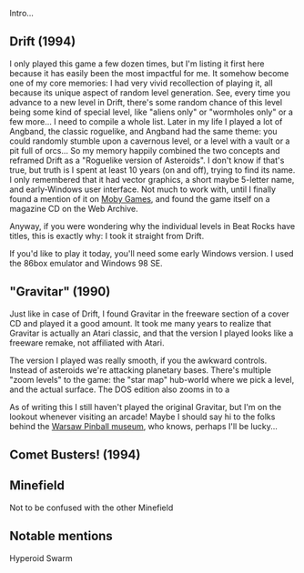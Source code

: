 <!--
.. title: Template
.. slug: asteroids
.. date: 2001-01-01 12:00:00 UTC
.. tags:
.. category:
.. link:
.. description:
.. type: text
.. status: private
-->

Intro...

<!--more-->

## Drift (1994)

I only played this game a few dozen times, but I'm listing it first here because it has easily been the most impactful for me. It somehow become one of my core memories: I had very vivid recollection of playing it, all because its unique aspect of random level generation. See, every time you advance to a new level in Drift, there's some random chance of this level being some kind of special level, like "aliens only" or "wormholes only" or a few more... I need to compile a whole list. Later in my life I played a lot of Angband, the classic roguelike, and Angband had the same theme: you could randomly stumble upon a cavernous level, or a level with a vault or a pit full of orcs... So my memory happily combined the two concepts and reframed Drift as a "Roguelike version of Asteroids". I don't know if that's true, but truth is I spent at least 10 years (on and off), trying to find its name. I only remembered that it had vector graphics, a short maybe 5-letter name, and early-Windows user interface. Not much to work with, until I finally found a mention of it on [Moby Games][moby], and found the game itself on a magazine CD on the Web Archive.

Anyway, if you were wondering why the individual levels in Beat Rocks have titles, this is exactly why: I took it straight from Drift.

If you'd like to play it today, you'll need some early Windows version. I used the 86box emulator and Windows 98 SE.

## "Gravitar" (1990)

Just like in case of Drift, I found Gravitar in the freeware section of a cover CD and played it a good amount. It took me many years to realize that Gravitar is actually an Atari classic, and that the version I played looks like a freeware remake, not affiliated with Atari.

The version I played was really smooth, if you the awkward controls. Instead of asteroids we're attacking planetary bases. There's multiple "zoom levels" to the game: the "star map" hub-world where we pick a level, and the actual surface. The DOS edition also zooms in to a 

As of writing this I still haven't played the original Gravitar, but I'm on the lookout whenever visiting an arcade! Maybe I should say hi to the folks behind the [Warsaw Pinball museum][pinballstation], who knows, perhaps I'll be lucky...

## Comet Busters! (1994)

## Minefield

Not to be confused with the other Minefield

## Notable mentions

Hyperoid
Swarm

[moby]: https://www.mobygames.com/group/6421/asteroids-variants/sort:title/page:0/
[pinballstation]: https://pinballstation.pl/
